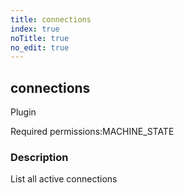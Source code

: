 ```yaml
---
title: connections
index: true
noTitle: true
no_edit: true
---
```




<div class="vql_item"></div>


## connections
<span class='vql_type label label-warning pull-right page-header'>Plugin</span>


<span class="permission_list vql_type">Required permissions:</span><span class="permission_list linkcolour label label-important">MACHINE_STATE</span>

### Description

List all active connections


